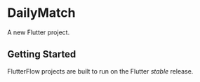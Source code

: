# DailyMatch

A new Flutter project.

## Getting Started

FlutterFlow projects are built to run on the Flutter _stable_ release.
